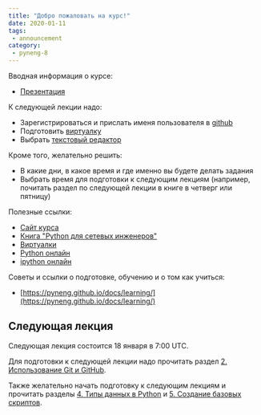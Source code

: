 ```yaml
---
title: "Добро пожаловать на курс!"
date: 2020-01-11
tags:
 - announcement
category:
 - pyneng-8
---
```


Вводная информация о курсе:

* [Презентация](https://gitpitch.com/natenka/pyneng-slides/py3_course_summary)


К следующей лекции надо:

* Зарегистрироваться и прислать именя пользователя в [github](https://pyneng.github.io/pyneng-7/preparation/)
* Подготовить [виртуалку](https://pyneng.github.io/docs/course-vm/)
* Выбрать [текстовый редактор](https://pyneng.readthedocs.io/ru/latest/book/01_intro/os_and_editor.html)


Кроме того, желательно решить:

* В какие дни, в какое время и где именно вы будете делать задания
* Выбрать время для подготовки к следующим лекциям (например, почитать раздел по следующей лекции в книге в четверг или пятницу)

Полезные ссылки:

* [Сайт курса](https://pyneng.github.io/)
* [Книга "Python для сетевых инженеров"](https://pyneng.readthedocs.io/ru/latest/)
* [Виртуалки](https://pyneng.github.io/docs/course-vm/)
* [Python онлайн](https://repl.it/languages/python3)
* [ipython онлайн](https://www.pythonanywhere.com/try-ipython/)

Советы и ссылки о подготовке, обучению и о том как учиться:

* [https://pyneng.github.io/docs/learning/](https://pyneng.github.io/docs/learning/)


## Следующая лекция

Следующая лекция состоится 18 января в 7:00 UTC.

Для подготовки к следующей лекции надо прочитать раздел [2. Использование Git и GitHub](https://pyneng.readthedocs.io/ru/latest/book/02_git_github/index.html).

Также желательно начать подготовку к следующим лекциям и прочитать разделы [4. Типы данных в Python](https://pyneng.readthedocs.io/ru/latest/book/04_data_structures/index.html) и [5. Создание базовых скриптов](https://pyneng.readthedocs.io/ru/latest/book/05_basic_scripts/index.html).

